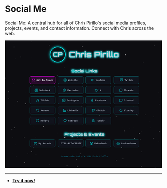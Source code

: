 # Social Me

Social Me: A central hub for all of Chris Pirillo's social media profiles, projects, events, and contact information. Connect with Chris across the web.

![Social Me Screenshot](https://raw.githubusercontent.com/ChrisPirillo/social-me/main/assets/screenshot.png)

---

* **[Try it now!](https://pirillo.com/arcade/social-me.html)**

